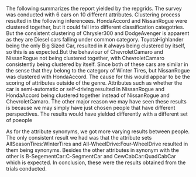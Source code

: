 The following summarizes the report yielded by the repgrids. The survey was conducted with 6 cars on 10 different attributes. Clustering process resulted in the following inferencees. HondaAccord and NissanRogue were clustered together, but it could fall into different classification categotries. But the consistent clustering of Chrysler300 and DodgeAvenger is apparent as they are Diesel cars falling under common category. ToyotaHighlander being the only Big Sized Car, resulted in it always being clustered by itself, so this is as expected.But the behaviour of ChevroletCamaro and NissanRogue not being clustered together, with ChevroletCamaro consistently being clustered by itself. Since both of these cars are similar in the sense that they belong to the category of Winter Tires, but NissanRogue was clustered with HondaAccord. The cause for this would appear to be the scoring of attributes outside of the genre. Attributes such as whether the car is semi-automatic or self-driving  resulted in NissanRogue and HondaAccord being clustered together instead of NissanRogue and ChevroletCamaro. The other major reason we may have seen these results is because we may simply have just chosen people that have different perspectives. The results would have yielded differently with a different set of poeople

As for the attribute synonyms, we got more varying results between people. The only consistent result we had was that the attribute sets AllSeasonTires:WinterTires and All-WheelDrive:Four-WheelDrive resulted in them being synonyms. Besides the other attributes in synonym with the other is B-SegementCar:C-SegmentCar and CewCabCar:QuadCabCar which is expected. In conclusion, these were the results obtained from the trials conducted.